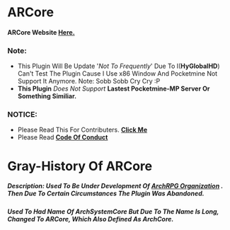 # ARCore
#### ARCore Website [__Here.__](https://backtoaction.github.io/ARCore/)

### Note:
- This Plugin Will Be Update '_Not To Frequently_' Due To I(__HyGlobalHD__) Can't Test The Plugin Cause I Use x86 Window And Pocketmine Not Support It Anymore. Note: Sobb Sobb Cry Cry :P
- __This Plugin__ _Does Not Support_ __Lastest Pocketmine-MP Server Or Something Similiar.__

### NOTICE:
- Please Read This For Contributers. [__Click Me__](https://github.com/BackToAction/ARCore/blob/master/CONTRIBUTING.md)
- Please Read [__Code Of Conduct__](https://github.com/BackToAction/ARCore/blob/master/CODE_OF_CONDUCT.md)

# Gray-History Of ARCore
##### Description: Used To Be Under Development Of [ArchRPG Organization](https://github.com/ArchRPG/) . Then Due To Certain Circumstances The Plugin Was Abandoned.
##### Used To Had Name Of ArchSystemCore But Due To The Name Is Long, Changed To ARCore, Which Also Defined As ArchCore.
